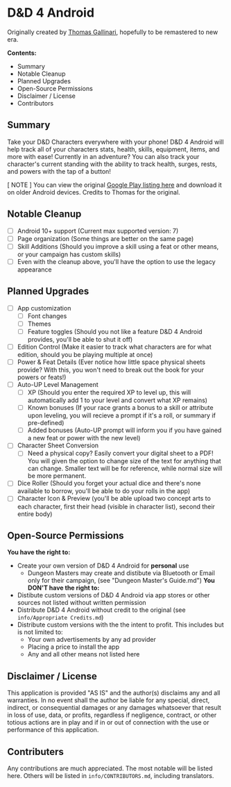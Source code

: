 D&D 4 Android
=============
Originally created by [Thomas Gallinari](https://github.com/tijee/dnd4android), hopefully to be remastered to new era.

**Contents:**
- Summary
- Notable Cleanup
- Planned Upgrades
- Open-Source Permissions
- Disclaimer / License
- Contributors

## Summary
Take your D&D Characters everywhere with your phone! D&D 4 Android will help track all of your characters stats, health, skills, equipment, items, and more with ease! Currently in an adventure? You can also track your character's current standing with the ability to track health, surges, rests, and powers with the tap of a button!

[ NOTE ] You can view the original [Google Play listing here](https://play.google.com/store/apps/details?id=com.thomasgallinari.dnd4android&gl=US) and download it on older Android devices. Credits to Thomas for the original.

## Notable Cleanup
- [ ] Android 10+ support (Current max supported version: 7)
- [ ] Page organization (Some things are better on the same page)
- [ ] Skill Additions (Should you improve a skill using a feat or other means, or your campaign has custom skills)
- [ ] Even with the cleanup above, you'll have the option to use the legacy appearance

## Planned Upgrades
- [ ] App customization
  - [ ] Font changes
  - [ ] Themes
  - [ ] Feature toggles (Should you not like a feature D&D 4 Android provides, you'll be able to shut it off)
- [ ] Edition Control (Make it easier to track what characters are for what edition, should you be playing multiple at once)
- [ ] Power & Feat Details (Ever notice how little space physical sheets provide? With this, you won't need to break out the book for your powers or feats!)
- [ ] Auto-UP Level Management
  - [ ] XP (Should you enter the required XP to level up, this will automatically add 1 to your level and convert what XP remains)
  - [ ] Known bonuses (If your race grants a bonus to a skill or attribute upon leveling, you will recieve a prompt if it's a roll, or summary if pre-defined)
  - [ ] Added bonuses (Auto-UP prompt will inform you if you have gained a new feat or power with the new level)
- [ ] Character Sheet Conversion
  - [ ] Need a physical copy? Easily convert your digital sheet to a PDF! You will given the option to change size of the text for anything that can change. Smaller text will be for reference, while normal size will be more permanent.
- [ ] Dice Roller (Should you forget your actual dice and there's none available to borrow, you'll be able to do your rolls in the app)
- [ ] Character Icon & Preview (you'll be able upload two concept arts to each character, first their head (visible in character list), second their entire body)

## Open-Source Permissions
**You have the right to:**
- Create your own version of D&D 4 Android for **personal** use
  - Dungeon Masters may create and distibute via Bluetooth or Email only for their campaign, (see "Dungeon Master's Guide.md")
**You DON'T have the right to:**
- Distibute custom versions of D&D 4 Android via app stores or other sources not listed without written permission
- Distribute D&D 4 Android without credit to the original (see `info/Appropriate Credits.md`)
- Distribute custom versions with the the intent to profit. This includes but is not limited to:
  - Your own advertisements by any ad provider
  - Placing a price to install the app
  - Any and all other means not listed here

## Disclaimer / License
This application is provided "AS IS" and the author(s) disclaims any and all warranties. In no event shall the author be liable for any special, direct, indirect, or consequential damages or any damages whatsoever that result in loss of use, data, or profits, regardless if negligence, contract, or other totious actions are in play and if in or out of connection with the use or performance of this application.

## Contributers
Any contributions are much appreciated. The most notable will be listed here. Others will be listed in `info/CONTRIBUTORS.md`, including translators.
